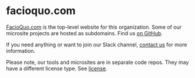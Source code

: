 # facioquo.com

[FacioQuo.com](https://facioquo.com) is the top-level website for this organization.
Some of our microsite projects are hosted as subdomains.
Find us [on GitHub](https://github.com/facioquo).

If you need anything or want to join our Slack channel,
[contact us](https://bit.ly/3ZT6AMJ)
for more information.

Please note, our tools and microsites are in separate code repos.
They may have a different license type.  See [license](LICENSE).

